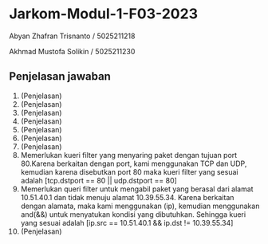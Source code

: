 # Jarkom-Modul-1-F03-2023
  Abyan Zhafran Trisnanto / 5025211218
  
  Akhmad Mustofa Solikin / 5025211230

## Penjelasan jawaban
1. (Penjelasan)
2. (Penjelasan)
3. (Penjelasan)
4. (Penjelasan)
5. (Penjelasan)
6. (Penjelasan)
7. (Penjelasan)
8. Memerlukan kueri filter yang menyaring paket dengan tujuan port 80.Karena berkaitan dengan port, kami menggunakan TCP dan UDP, kemudian karena disebutkan port 80 maka kueri filter yang sesuai adalah [tcp.dstport == 80 || udp.dstport == 80]
9. Memerlukan queri filter untuk mengabil paket yang berasal dari alamat 10.51.40.1 dan tidak menuju alamat 10.39.55.34. Karena berkaitan dengan alamata, maka kami menggunakan (ip), kemudian menggunakan and(&&) untuk menyatukan kondisi yang dibutuhkan. Sehingga kueri yang sesuai adalah [ip.src == 10.51.40.1 && ip.dst != 10.39.55.34]
10. (Penjelasan)
